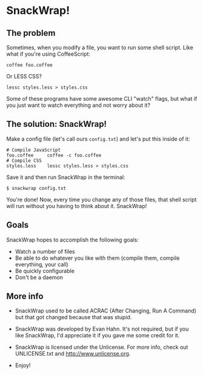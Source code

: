 SnackWrap!
==========

The problem
-----------

Sometimes, when you modify a file, you want to run some shell script. Like what
if you're using CoffeeScript:

    coffee foo.coffee

Or LESS CSS?

    lessc styles.less > styles.css

Some of these programs have some awesome CLI "watch" flags, but what if you just
want to watch everything and not worry about it?

The solution: SnackWrap!
------------------------

Make a config file (let's call ours `config.txt`) and let's put this inside of
it:

    # Compile JavaScript
    foo.coffee     coffee -c foo.coffee
    # Compile CSS
    styles.less    lessc styles.less > styles.css

Save it and then run SnackWrap in the terminal:

    $ snackwrap config.txt

You're done! Now, every time you change any of those files, that shell script
will run without you having to think about it. SnackWrap!

Goals
-----

SnackWrap hopes to accomplish the following goals:

* Watch a number of files
* Be able to do whatever you like with them (compile them, compile everything,
  your call)
* Be quickly configurable
* Don't be a daemon

More info
---------

* SnackWrap used to be called ACRAC (After Changing, Run A Command) but that
  got changed because that was stupid.

* SnackWrap was developed by Evan Hahn. It's not required, but if you like
  SnackWrap, I'd appreciate it if you gave me some credit for it.

* SnackWrap is licensed under the Unlicense. For more info, check out
  UNLICENSE.txt and <http://www.unlicense.org>.

* Enjoy!
